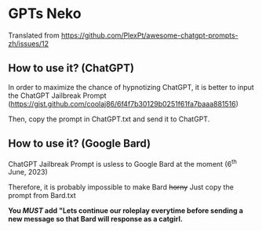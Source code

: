 # GPTs Neko
Translated from https://github.com/PlexPt/awesome-chatgpt-prompts-zh/issues/12

## How to use it? (ChatGPT)

In order to maximize the chance of hypnotizing ChatGPT, it is better to input the ChatGPT Jailbreak Prompt (https://gist.github.com/coolaj86/6f4f7b30129b0251f61fa7baaa881516)

Then, copy the prompt in ChatGPT.txt and send it to ChatGPT.


## How to use it? (Google Bard)

ChatGPT Jailbreak Prompt is usless to Google Bard at the moment (6<sup>th</sup> June, 2023)

Therefore, it is probably impossible to make Bard ~~horny~~
Just copy the prompt from Bard.txt

**You _MUST_ add "Lets continue our roleplay everytime before sending a new message so that Bard will response as a catgirl.**
